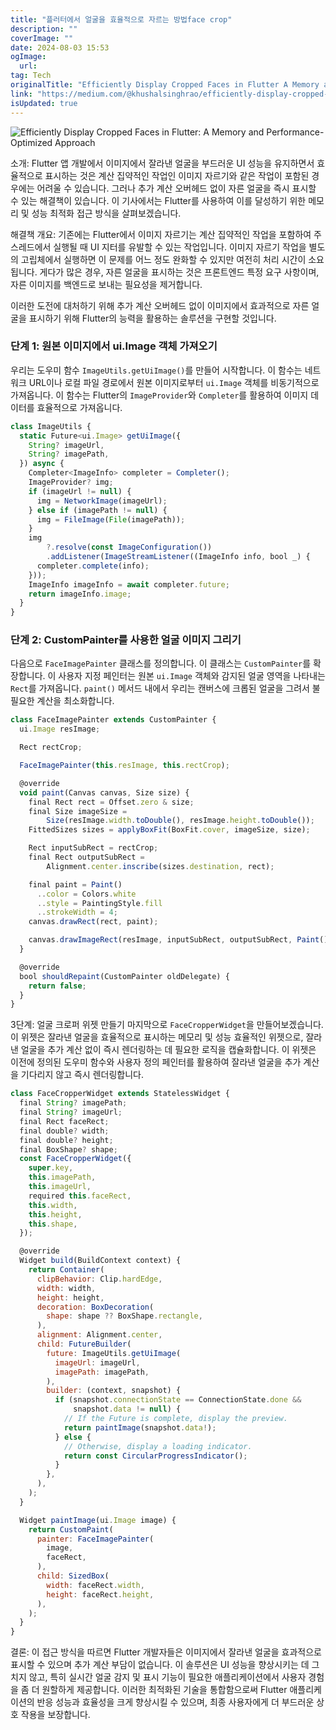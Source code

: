 ```yaml
---
title: "플러터에서 얼굴을 효율적으로 자르는 방법face crop"
description: ""
coverImage: ""
date: 2024-08-03 15:53
ogImage: 
  url: 
tag: Tech
originalTitle: "Efficiently Display Cropped Faces in Flutter A Memory and Performance Optimized Approach"
link: "https://medium.com/@khushalsinghrao/efficiently-display-cropped-faces-in-flutter-a-memory-and-performance-optimized-approach-e06fca60957d"
isUpdated: true
---
```






![Efficiently Display Cropped Faces in Flutter: A Memory and Performance-Optimized Approach](/assets/img/EfficientlyDisplayCroppedFacesinFlutterAMemoryandPerformanceOptimizedApproach_0.png)

소개:
Flutter 앱 개발에서 이미지에서 잘라낸 얼굴을 부드러운 UI 성능을 유지하면서 효율적으로 표시하는 것은 계산 집약적인 작업인 이미지 자르기와 같은 작업이 포함된 경우에는 어려울 수 있습니다. 그러나 추가 계산 오버헤드 없이 자른 얼굴을 즉시 표시할 수 있는 해결책이 있습니다. 이 기사에서는 Flutter를 사용하여 이를 달성하기 위한 메모리 및 성능 최적화 접근 방식을 살펴보겠습니다.

해결책 개요:
기존에는 Flutter에서 이미지 자르기는 계산 집약적인 작업을 포함하여 주 스레드에서 실행될 때 UI 지터를 유발할 수 있는 작업입니다. 이미지 자르기 작업을 별도의 고립체에서 실행하면 이 문제를 어느 정도 완화할 수 있지만 여전히 처리 시간이 소요됩니다. 게다가 많은 경우, 자른 얼굴을 표시하는 것은 프론트엔드 특정 요구 사항이며, 자른 이미지를 백엔드로 보내는 필요성을 제거합니다.

이러한 도전에 대처하기 위해 추가 계산 오버헤드 없이 이미지에서 효과적으로 자른 얼굴을 표시하기 위해 Flutter의 능력을 활용하는 솔루션을 구현할 것입니다.

<div class="content-ad"></div>

### 단계 1: 원본 이미지에서 ui.Image 객체 가져오기

우리는 도우미 함수 `ImageUtils.getUiImage()`를 만들어 시작합니다. 이 함수는 네트워크 URL이나 로컬 파일 경로에서 원본 이미지로부터 `ui.Image` 객체를 비동기적으로 가져옵니다. 이 함수는 Flutter의 `ImageProvider`와 `Completer`를 활용하여 이미지 데이터를 효율적으로 가져옵니다.

```js
class ImageUtils {
  static Future<ui.Image> getUiImage({
    String? imageUrl,
    String? imagePath,
  }) async {
    Completer<ImageInfo> completer = Completer();
    ImageProvider? img;
    if (imageUrl != null) {
      img = NetworkImage(imageUrl);
    } else if (imagePath != null) {
      img = FileImage(File(imagePath));
    }
    img
        ?.resolve(const ImageConfiguration())
        .addListener(ImageStreamListener((ImageInfo info, bool _) {
      completer.complete(info);
    }));
    ImageInfo imageInfo = await completer.future;
    return imageInfo.image;
  }
}
```

### 단계 2: CustomPainter를 사용한 얼굴 이미지 그리기

다음으로 `FaceImagePainter` 클래스를 정의합니다. 이 클래스는 `CustomPainter`를 확장합니다. 이 사용자 지정 페인터는 원본 `ui.Image` 객체와 감지된 얼굴 영역을 나타내는 `Rect`를 가져옵니다. `paint()` 메서드 내에서 우리는 캔버스에 크롭된 얼굴을 그려서 불필요한 계산을 최소화합니다.

```js
class FaceImagePainter extends CustomPainter {
  ui.Image resImage;

  Rect rectCrop;

  FaceImagePainter(this.resImage, this.rectCrop);

  @override
  void paint(Canvas canvas, Size size) {
    final Rect rect = Offset.zero & size;
    final Size imageSize =
        Size(resImage.width.toDouble(), resImage.height.toDouble());
    FittedSizes sizes = applyBoxFit(BoxFit.cover, imageSize, size);

    Rect inputSubRect = rectCrop;
    final Rect outputSubRect =
        Alignment.center.inscribe(sizes.destination, rect);

    final paint = Paint()
      ..color = Colors.white
      ..style = PaintingStyle.fill
      ..strokeWidth = 4;
    canvas.drawRect(rect, paint);

    canvas.drawImageRect(resImage, inputSubRect, outputSubRect, Paint());
  }

  @override
  bool shouldRepaint(CustomPainter oldDelegate) {
    return false;
  }
}
```

<div class="content-ad"></div>

3단계: 얼굴 크로퍼 위젯 만들기
마지막으로 `FaceCropperWidget`을 만들어보겠습니다. 이 위젯은 잘라낸 얼굴을 효율적으로 표시하는 메모리 및 성능 효율적인 위젯으로, 잘라낸 얼굴을 추가 계산 없이 즉시 렌더링하는 데 필요한 로직을 캡슐화합니다. 이 위젯은 이전에 정의된 도우미 함수와 사용자 정의 페인터를 활용하여 잘라낸 얼굴을 추가 계산을 기다리지 않고 즉시 렌더링합니다.

```js
class FaceCropperWidget extends StatelessWidget {
  final String? imagePath;
  final String? imageUrl;
  final Rect faceRect;
  final double? width;
  final double? height;
  final BoxShape? shape;
  const FaceCropperWidget({
    super.key,
    this.imagePath,
    this.imageUrl,
    required this.faceRect,
    this.width,
    this.height,
    this.shape,
  });

  @override
  Widget build(BuildContext context) {
    return Container(
      clipBehavior: Clip.hardEdge,
      width: width,
      height: height,
      decoration: BoxDecoration(
        shape: shape ?? BoxShape.rectangle,
      ),
      alignment: Alignment.center,
      child: FutureBuilder(
        future: ImageUtils.getUiImage(
          imageUrl: imageUrl,
          imagePath: imagePath,
        ),
        builder: (context, snapshot) {
          if (snapshot.connectionState == ConnectionState.done &&
              snapshot.data != null) {
            // If the Future is complete, display the preview.
            return paintImage(snapshot.data!);
          } else {
            // Otherwise, display a loading indicator.
            return const CircularProgressIndicator();
          }
        },
      ),
    );
  }

  Widget paintImage(ui.Image image) {
    return CustomPaint(
      painter: FaceImagePainter(
        image,
        faceRect,
      ),
      child: SizedBox(
        width: faceRect.width,
        height: faceRect.height,
      ),
    );
  }
}
```

결론:
이 접근 방식을 따르면 Flutter 개발자들은 이미지에서 잘라낸 얼굴을 효과적으로 표시할 수 있으며 추가 계산 부담이 없습니다. 이 솔루션은 UI 성능을 향상시키는 데 그치지 않고, 특히 실시간 얼굴 감지 및 표시 기능이 필요한 애플리케이션에서 사용자 경험을 좀 더 원할하게 제공합니다. 이러한 최적화된 기술을 통합함으로써 Flutter 애플리케이션의 반응 성능과 효율성을 크게 향상시킬 수 있으며, 최종 사용자에게 더 부드러운 상호 작용을 보장합니다.
